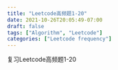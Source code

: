 ```yaml
---
title: "Leetcode高频题1-20"
date: 2021-10-26T20:05:49-07:00
draft: false
tags: ["Algorithm", "Leetcode"]
categories: ["Leetcode frequency"]
---
```

复习Leetcode高频题1-20
<!--more-->
